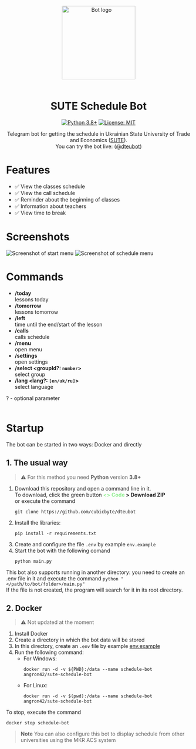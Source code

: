 <div align="center">

<img src="https://user-images.githubusercontent.com/81159301/193612153-e085ffb7-230b-413c-a7b2-c450536cd397.png" alt="Bot logo" width="200"><br><br>

# SUTE Schedule Bot
[![Python 3.8+](https://img.shields.io/badge/python-3.8+-blue.svg)](https://www.python.org/downloads)
[![License: MIT](https://img.shields.io/badge/License-MIT-yellow.svg)](LICENSE)

Telegram bot for getting the schedule in Ukrainian State University of Trade and Economics ([SUTE](https://knute.edu.ua)).<br>
You can try the bot live: ([@dteubot](https://t.me/dteubot))

</div>


# Features

- ✅ View the classes schedule
- ✅ View the call schedule
- ✅ Reminder about the beginning of classes
- ✅ Information about teachers
- ✅ View time to break


# Screenshots
![Screenshot of start menu](https://github.com/cubicbyte/dteubot/assets/81159301/d4ccdd7a-af8c-46ed-a020-58887137611e)
![Screenshot of schedule menu](https://github.com/cubicbyte/dteubot/assets/81159301/82764637-c7d0-4e32-9694-a9641205cac3)


# Commands

* **/today**<br>
    lessons today
* **/tomorrow**<br>
    lessons tomorrow
* **/left**<br>
    time until the end/start of the lesson
* **/calls**<br>
    calls schedule
* **/menu**<br>
    open menu
* **/settings**<br>
    open settings
* **/select \<groupId?: `number`\>**<br>
    select group
* **/lang \<lang?: `[en/uk/ru]`\>**<br>
    select language

? - optional parameter
<br><br>



# Startup
The bot can be started in two ways: Docker and directly

## 1. The usual way

> :warning: For this method you need **Python** version **3.8+**

1. Download this repository and open a command line in it.<br>
   To download, click the green button **<span style="color: lightgreen;"><> Code</span> > Download ZIP**<br>
   or execute the command
   ```shell
   git clone https://github.com/cubicbyte/dteubot
   ```
2. Install the libraries:
    ```shell
    pip install -r requirements.txt
    ```
3. Create and configure the file `.env` by example `env.example`
4. Start the bot with the following comand
    ```shell
    python main.py
    ```

This bot also supports running in another directory: you need to create an .env file in it and execute the command `python "</path/to/bot/folder>/main.py"`<br>
If the file is not created, the program will search for it in its root directory.

## 2. Docker

> :warning: Not updated at the moment

1. Install Docker
2. Create a directory in which the bot data will be stored
3. In this directory, create an `.env` file by example [env.example](env.example)
4. Run the following command:
    - For Windows:
        ```shell
        docker run -d -v ${PWD}:/data --name schedule-bot angron42/sute-schedule-bot
        ```
    - For Linux:
        ```shell
        docker run -d -v $(pwd):/data --name schedule-bot angron42/sute-schedule-bot
        ```

To stop, execute the command
```shell
docker stop schedule-bot
```


> **Note** You can also configure this bot to display schedule from other universities using the MKR ACS system
